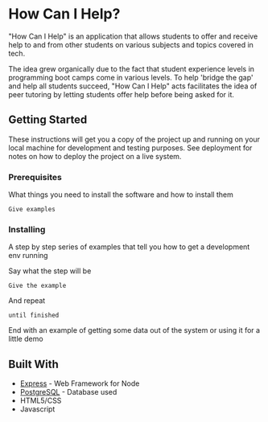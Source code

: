 # How Can I Help?

"How Can I Help" is an application that allows students to offer and receive help to and from other students on various subjects and topics covered in tech.

The idea grew organically due to the fact that student experience levels in programming boot camps come in various levels. To help 'bridge the gap' and help all students succeed, "How Can I Help" acts facilitates the idea of peer tutoring by letting students offer help before being asked for it.

## Getting Started

These instructions will get you a copy of the project up and running on your local machine for development and testing purposes. See deployment for notes on how to deploy the project on a live system.

### Prerequisites

What things you need to install the software and how to install them

```
Give examples
```

### Installing

A step by step series of examples that tell you how to get a development env running

Say what the step will be

```
Give the example
```

And repeat

```
until finished
```

End with an example of getting some data out of the system or using it for a little demo

## Built With

- [Express](https://expressjs.com/) - Web Framework for Node
- [PostgreSQL](https://www.postgresql.org/) - Database used
- HTML5/CSS
- Javascript
